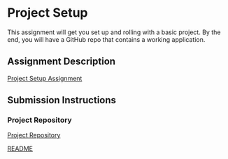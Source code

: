# Project Setup
This assignment will get you set up and rolling with a basic project. By the end, you will have a GitHub repo that contains a working application.

## Assignment Description
[Project Setup Assignment](https://education.launchcode.org/liftoff/modules/assignments/project-setup)

## Submission Instructions

### Project Repository
[Project Repository](https://github.com/sangeetharac/StuEmerCon)

[README](https://github.com/sangeetharac/StuEmerCon/blob/master/README.txt)
